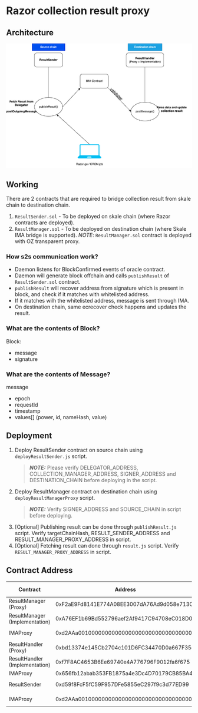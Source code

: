 # Razor collection result proxy

## Architecture

![Architecture Diagram](/IMA-arch.png)

## Working

There are 2 contracts that are required to bridge collection result from skale chain to destination chain.

1. `ResultSender.sol` - To be deployed on skale chain (where Razor contracts are deployed).
2. `ResultManager.sol` - To be deployed on destination chain (where Skale IMA bridge is supported).
   _NOTE_: `ResultManager.sol` contract is deployed with OZ transparent proxy.

### How s2s communication work?

- Daemon listens for BlockConfirmed events of oracle contract.
- Daemon will generate block offchain and calls `publishResult` of `ResultSender.sol` contract.
- `publishResult` will recover address from signature which is present in block, and check if it matches with whitelisted address.
- If it matches wilh the whitelisted address, message is sent through IMA.
- On destination chain, same ecrecover check happens and updates the result.

### What are the contents of Block?

Block:

- message
- signature

### What are the contents of Message?

message

- epoch
- requestId
- timestamp
- values[] (power, id, nameHash, value)

## Deployment

1. Deploy ResultSender contract on source chain using `deployResultSender.js` script.
   > **_NOTE:_** Please verify DELEGATOR_ADDRESS, COLLECTION_MANAGER_ADDRESS, SIGNER_ADDRESS and DESTINATION_CHAIN before deploying in the script.
2. Deploy ResultManager contract on destination chain using `deployResultManagerProxy` script.
   > **_NOTE:_** Verify SIGNER_ADDRESS and SOURCE_CHAIN in script before deploying.
3. [Optional] Publishing result can be done through `publishResult.js` script. Verify targetChainHash, RESULT_SENDER_ADDRESS and RESULT_MANAGER_PROXY_ADDRESS in script.
4. [Optional] Fetching result can done through `result.js` script. Verify `RESULT_MANAGER_PROXY_ADDRESS` in script.

## Contract Address

| Contract                       | Address                                    | Chain Name        |
| ------------------------------ | ------------------------------------------ | ----------------- |
| ResultManager (Proxy)          | 0xF2aE9Fd8141E774A08EE3007dA76Ad9d058e713C | attractive-merope |
| ResultManager (Implementation) | 0xA76EF1b69Bd552796aef2Af9417C94708eC018D0 | attractive-merope |
| IMAProxy                       | 0xd2AAa00100000000000000000000000000000000 | attractive-merope |
| ResultHandler (Proxy)          | 0xbd13374e145Cb2704c101D6FC34470D0a667F35d | rinkeby           |
| ResultHandler (Implementation) | 0xf7F8AC4653B6Ee69740e4A776796F9012fa6f675 | rinkeby           |
| IMAProxy                       | 0x656fb12abab353FB1875a4e3Dc4D70179CB85BA4 | rinkeby           |
| ResultSender                   | 0xd59f8FcF5fC59F957DFe5855eC297f9c3d77ED99 | whispering-turais |
| IMAProxy                       | 0xd2AAa00100000000000000000000000000000000 | whispering-turais |
